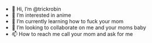 - 👋 Hi, I’m @trickrobin
- 👀 I’m interested in anime
- 🌱 I’m currently learning how to fuck your mom
- 💞️ I’m looking to collaborate on me and your moms baby
- 📫 How to reach me call  your mom and ask for me

<!---
trickrobin/trickrobin is a ✨ special ✨ repository because its `README.md` (this file) appears on your GitHub profile.
You can click the Preview link to take a look at your changes.
--->
